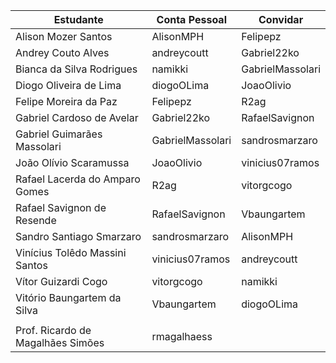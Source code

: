 | **Estudante**                     | **Conta Pessoal** | **Convidar**     |
| --------------------------------- | ----------------- | ---------------- |
| Alison Mozer Santos               | AlisonMPH         | Felipepz         |
| Andrey Couto Alves                | andreycoutt       | Gabriel22ko      |
| Bianca da Silva Rodrigues         | namikki           | GabrielMassolari |
| Diogo Oliveira de Lima            | diogoOLima        | JoaoOlivio       |
| Felipe Moreira da Paz             | Felipepz          | R2ag             |
| Gabriel Cardoso de Avelar         | Gabriel22ko       | RafaelSavignon   |
| Gabriel Guimarães Massolari       | GabrielMassolari  | sandrosmarzaro   |
| João Olívio Scaramussa            | JoaoOlivio        | vinicius07ramos  |
| Rafael Lacerda do Amparo Gomes    | R2ag              | vitorgcogo       |
| Rafael Savignon de Resende        | RafaelSavignon    | Vbaungartem      |
| Sandro Santiago Smarzaro          | sandrosmarzaro    | AlisonMPH        |
| Vinícius Tolêdo Massini Santos    | vinicius07ramos   | andreycoutt      |
| Vítor Guizardi Cogo               | vitorgcogo        | namikki          |
| Vitório Baungartem da Silva       | Vbaungartem       | diogoOLima       |
|                                   |                   |                  |
| Prof. Ricardo de Magalhães Simões | rmagalhaess                          |
